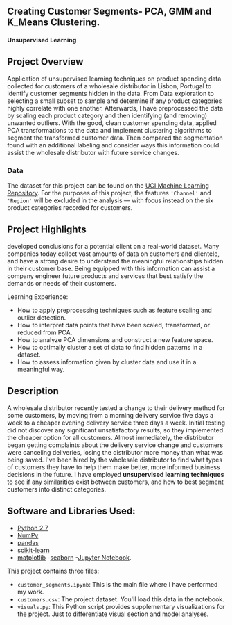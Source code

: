 
##  Creating Customer Segments- PCA, GMM and K_Means Clustering. 

#### Unsupervised Learning

## Project Overview

Application of unsupervised learning techniques on product spending data collected for customers of a wholesale distributor in Lisbon, Portugal to identify customer segments hidden in the data. 
From Data exploration to selecting a small subset to sample and determine if any product categories highly correlate with one another. Afterwards, I have preprocessed the data by scaling each product category and then identifying (and removing) unwanted outliers. With the good, clean customer spending data, applied PCA transformations to the data and implement clustering algorithms to segment the transformed customer data. Then compared the segmentation found with an additional labeling and consider ways this information could assist the wholesale distributor with future service changes.

### Data

The dataset for this project can be found on the [UCI Machine Learning Repository](https://archive.ics.uci.edu/ml/datasets/Wholesale+customers). For the purposes of this project, the features `'Channel'` and `'Region'` will be excluded in the analysis — with focus instead on the six product categories recorded for customers.

## Project Highlights
developed conclusions for a potential client on a real-world dataset. Many companies today collect vast amounts of data on customers and clientele, and have a strong desire to understand the meaningful relationships hidden in their customer base. Being equipped with this information can assist a company engineer future products and services that best satisfy the demands or needs of their customers.

Learning Experience:

- How to apply preprocessing techniques such as feature scaling and outlier detection.
- How to interpret data points that have been scaled, transformed, or reduced from PCA.
- How to analyze PCA dimensions and construct a new feature space.
- How to optimally cluster a set of data to find hidden patterns in a dataset.
- How to assess information given by cluster data and use it in a meaningful way.

## Description
A wholesale distributor recently tested a change to their delivery method for some customers, by moving from a morning delivery service five days a week to a cheaper evening delivery service three days a week. Initial testing did not discover any significant unsatisfactory results, so they implemented the cheaper option for all customers. Almost immediately, the distributor began getting complaints about the delivery service change and customers were canceling deliveries, losing the distributor more money than what was being saved. I've been hired by the wholesale distributor to find what types of customers they have to help them make better, more informed business decisions in the future. I have employed ****unsupervised learning techniques**** to see if any similarities exist between customers, and how to best segment customers into distinct categories.

## Software and Libraries Used:

- [Python 2.7](https://www.python.org/download/releases/2.7/)
- [NumPy](http://www.numpy.org/)
- [pandas](http://pandas.pydata.org/)
- [scikit-learn](http://scikit-learn.org/stable/)
- [matplotlib](http://matplotlib.org/)
-[seaborn](https://seaborn.pydata.org/)
-[Jupyter Notebook](http://ipython.org/notebook.html).



This project contains three files:

- `customer_segments.ipynb`: This is the main file where I have  performed my work. 
- `customers.csv`: The project dataset. You'll load this data in the notebook.
- `visuals.py`: This Python script provides supplementary visualizations for the project. Just to differentiate visual section and model analyses. 



